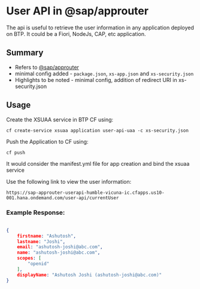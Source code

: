 # User API in @sap/approuter

The api is useful to retrieve the user information in any application deployed on BTP. It could be a Fiori, NodeJs, CAP, etc application. 

## Summary

- Refers to [@sap/approuter](https://www.npmjs.com/package/@sap/approuter)
- minimal config added - `package.json`, `xs-app.json` and `xs-security.json`
- Highlights to be noted - minimal config, addition of redirect URI in xs-security.json


## Usage
Create the XSUAA service in BTP CF using:

`cf create-service xsuaa application user-api-uaa -c xs-security.json`

Push the Application to CF using:

`cf push`  

It would consider the manifest.yml file for app creation and bind the xsuaa service

Use the following link to view the user information: 

`
https://sap-approuter-userapi-humble-vicuna-ic.cfapps.us10-001.hana.ondemand.com/user-api/currentUser
`

### Example Response:
```json

{
    firstname: "Ashutosh",
    lastname: "Joshi",
    email: "ashutosh-joshi@abc.com",
    name: "ashutosh-joshi@abc.com",
    scopes: [
        "openid"
    ],
    displayName: "Ashutosh Joshi (ashutosh-joshi@abc.com)"
}

```
